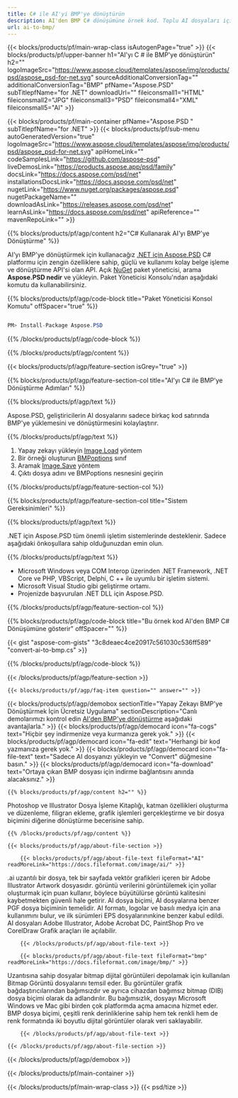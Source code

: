 ```yaml
---
title: C# ile AI'yi BMP'ye dönüştürün
description: AI'den BMP C# dönüşümüne örnek kod. Toplu AI dosyaları için VB.NET, ASP.net veya herhangi bir .NET tabanlı uygulama içinde BMP dönüştürme için API örnek kodunu kullanın.
url: ai-to-bmp/
---
```


{{< blocks/products/pf/main-wrap-class isAutogenPage="true" >}}
{{< blocks/products/pf/upper-banner h1="AI'yı C # ile BMP'ye dönüştürün" h2="" logoImageSrc="https://www.aspose.cloud/templates/aspose/img/products/psd/aspose_psd-for-net.svg" sourceAdditionalConversionTag="" additionalConversionTag="BMP" pfName="Aspose.PSD" subTitlepfName="for .NET" downloadUrl="" fileiconsmall1="HTML" fileiconsmall2="JPG" fileiconsmall3="PSD" fileiconsmall4="XML" fileiconsmall5="AI" >}}

{{< blocks/products/pf/main-container pfName="Aspose.PSD " subTitlepfName="for .NET" >}}
{{< blocks/products/pf/sub-menu autoGeneratedVersion="true" logoImageSrc="https://www.aspose.cloud/templates/aspose/img/products/psd/aspose_psd-for-net.svg" apiHomeLink="" codeSamplesLink="https://github.com/aspose-psd" liveDemosLink="https://products.aspose.app/psd/family" docsLink="https://docs.aspose.com/psd/net" installationsDocsLink="https://docs.aspose.com/psd/net" nugetLink="https://www.nuget.org/packages/aspose.psd" nugetPackageName="" downloadAsLink="https://releases.aspose.com/psd/net" learnAsLink="https://docs.aspose.com/psd/net" apiReference="" mavenRepoLink="" >}}

{{% blocks/products/pf/agp/content h2="C# Kullanarak AI'yı BMP'ye Dönüştürme" %}}

AI'yı BMP'ye dönüştürmek için kullanacağız <a href="/psd/{{< lang-code >}}net">.NET için Aspose.PSD</a> C# platformu için zengin özelliklere sahip, güçlü ve kullanımı kolay belge işleme ve dönüştürme API'si olan API. Açık <a href="https://www.nuget.org/packages/aspose.psd">NuGet</a> paket yöneticisi, arama <b>Aspose.PSD nedir</b> ve yükleyin. Paket Yöneticisi Konsolu'ndan aşağıdaki komutu da kullanabilirsiniz.

{{% blocks/products/pf/agp/code-block title="Paket Yöneticisi Konsol Komutu" offSpacer="true" %}}

```cs

PM> Install-Package Aspose.PSD

```

{{% /blocks/products/pf/agp/code-block %}}

{{% /blocks/products/pf/agp/content %}}

{{< blocks/products/pf/agp/feature-section isGrey="true" >}}

{{% blocks/products/pf/agp/feature-section-col title="AI'yı C# ile BMP'ye Dönüştürme Adımları" %}}

{{% blocks/products/pf/agp/text %}}

 Aspose.PSD, geliştiricilerin AI dosyalarını sadece birkaç kod satırında BMP'ye yüklemesini ve dönüştürmesini kolaylaştırır.

{{% /blocks/products/pf/agp/text %}}

1. Yapay zekayı yükleyin [Image.Load](https://apireference.aspose.com/psd/net/aspose.psd/image/methods/load/index) yöntem
1. Bir örneği oluşturun [BMPoptions](https://reference.aspose.com/psd/net/aspose.psd.imageoptions/bmpoptions/) sınıf
1. Aramak [Image.Save](https://apireference.aspose.com/psd/net/aspose.psd/image/methods/save/index) yöntem
1. Çıktı dosya adını ve BMPoptions nesnesini geçirin

{{% /blocks/products/pf/agp/feature-section-col %}}

{{% blocks/products/pf/agp/feature-section-col title="Sistem Gereksinimleri" %}}

{{% blocks/products/pf/agp/text %}}

 .NET için Aspose.PSD tüm önemli işletim sistemlerinde desteklenir. Sadece aşağıdaki önkoşullara sahip olduğunuzdan emin olun.

{{% /blocks/products/pf/agp/text %}}

- Microsoft Windows veya COM Interop üzerinden .NET Framework, .NET Core ve PHP, VBScript, Delphi, C ++ ile uyumlu bir işletim sistemi.
- Microsoft Visual Studio gibi geliştirme ortamı.
- Projenizde başvurulan .NET DLL için Aspose.PSD.

{{% /blocks/products/pf/agp/feature-section-col %}}

{{% blocks/products/pf/agp/code-block title="Bu örnek kod AI'den BMP C# Dönüşümüne gösterir" offSpacer="" %}}

{{< gist "aspose-com-gists" "3c8deaec4ce20917c561030c536ff589" "convert-ai-to-bmp.cs" >}}

{{% /blocks/products/pf/agp/code-block %}}

{{< /blocks/products/pf/agp/feature-section >}}

    {{< blocks/products/pf/agp/faq-item question="" answer="" >}}
 

<!-- aboutfile Starts -->

{{< blocks/products/pf/agp/demobox sectionTitle="Yapay Zekayı BMP'ye Dönüştürmek İçin Ücretsiz Uygulama" sectionDescription="Canlı demolarımızı kontrol edin [AI'den BMP'ye dönüştürme](https://products.aspose.app/psd/conversion/ai-to-bmp) aşağıdaki avantajlarla." >}}
        {{< blocks/products/pf/agp/democard icon="fa-cogs" text="Hiçbir şey indirmenize veya kurmanıza gerek yok." >}}
        {{< blocks/products/pf/agp/democard icon="fa-edit" text="Herhangi bir kod yazmanıza gerek yok." >}}
        {{< blocks/products/pf/agp/democard icon="fa-file-text" text="Sadece AI dosyanızı yükleyin ve \"Convert\" düğmesine basın." >}}
        {{< blocks/products/pf/agp/democard icon="fa-download" text="Ortaya çıkan BMP dosyası için indirme bağlantısını anında alacaksınız." >}}

    {{% blocks/products/pf/agp/content h2="" %}}

Photoshop ve Illustrator Dosya İşleme Kitaplığı, katman özellikleri oluşturma ve düzenleme, filigran ekleme, grafik işlemleri gerçekleştirme ve bir dosya biçimini diğerine dönüştürme becerisine sahip.



    {{% /blocks/products/pf/agp/content %}}

    {{< blocks/products/pf/agp/about-file-section >}}

        {{< blocks/products/pf/agp/about-file-text fileFormat="AI" readMoreLink="https://docs.fileformat.com/image/ai/" >}}
.ai uzantılı bir dosya, tek bir sayfada vektör grafikleri içeren bir Adobe Illustrator Artwork dosyasıdır. görüntü verilerini görüntülemek için yollar oluşturmak için puan kullanır, böylece büyütülürse görüntü kalitesini kaybetmekten güvenli hale getirir. AI dosya biçimi, AI dosyalarına benzer PGF dosya biçiminin temelidir. AI formatı, logolar ve basılı medya için ana kullanımını bulur, ve ilk sürümleri EPS dosyalarınınkine benzer kabul edildi. AI dosyaları Adobe Illustrator, Adobe Acrobat DC, PaintShop Pro ve CorelDraw Grafik araçları ile açılabilir.

        {{< /blocks/products/pf/agp/about-file-text >}}

        {{< blocks/products/pf/agp/about-file-text fileFormat="bmp" readMoreLink="https://docs.fileformat.com/image/bmp/" >}}
Uzantısına sahip dosyalar bitmap dijital görüntüleri depolamak için kullanılan Bitmap Görüntü dosyalarını temsil eder. Bu görüntüler grafik bağdaştırıcılarından bağımsızdır ve ayrıca cihazdan bağımsız bitmap (DIB) dosya biçimi olarak da adlandırılır. Bu bağımsızlık, dosyayı Microsoft Windows ve Mac gibi birden çok platformda açma amacına hizmet eder. BMP dosya biçimi, çeşitli renk derinliklerine sahip hem tek renkli hem de renk formatında iki boyutlu dijital görüntüler olarak veri saklayabilir.

        {{< /blocks/products/pf/agp/about-file-text >}}

    {{< /blocks/products/pf/agp/about-file-section >}}

{{< /blocks/products/pf/agp/demobox >}}

<!-- aboutfile Ends -->



{{< /blocks/products/pf/main-container >}}
    
{{< /blocks/products/pf/main-wrap-class >}}
{{< psd/tize >}}
